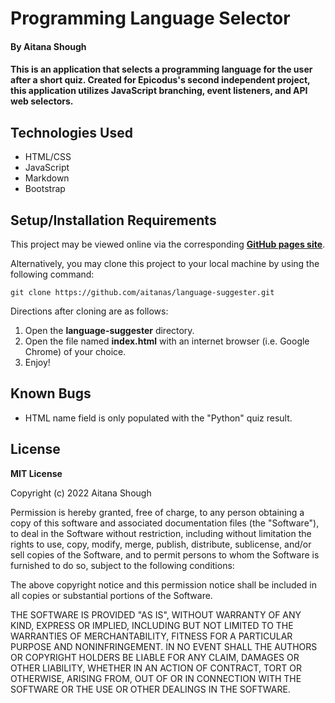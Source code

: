# Programming Language Selector

#### By Aitana Shough

#### This is an application that selects a programming language for the user after a short quiz. Created for Epicodus's second independent project, this application utilizes JavaScript branching, event listeners, and API web selectors.

## Technologies Used

* HTML/CSS
* JavaScript
* Markdown
* Bootstrap

## Setup/Installation Requirements

This project may be viewed online via the corresponding [**GitHub pages site**](https://aitanas.github.io/language-suggester/).

Alternatively, you may clone this project to your local machine by using the following command:
```
git clone https://github.com/aitanas/language-suggester.git
```
Directions after cloning are as follows:
1. Open the **language-suggester** directory.
2. Open the file named **index.html** with an internet browser (i.e. Google Chrome) of your choice.
3. Enjoy!

## Known Bugs

* HTML name field is only populated with the "Python" quiz result.

## License

**MIT License**

Copyright (c) 2022 Aitana Shough

Permission is hereby granted, free of charge, to any person obtaining a copy
of this software and associated documentation files (the "Software"), to deal
in the Software without restriction, including without limitation the rights
to use, copy, modify, merge, publish, distribute, sublicense, and/or sell
copies of the Software, and to permit persons to whom the Software is
furnished to do so, subject to the following conditions:

The above copyright notice and this permission notice shall be included in all
copies or substantial portions of the Software.

THE SOFTWARE IS PROVIDED "AS IS", WITHOUT WARRANTY OF ANY KIND, EXPRESS OR
IMPLIED, INCLUDING BUT NOT LIMITED TO THE WARRANTIES OF MERCHANTABILITY,
FITNESS FOR A PARTICULAR PURPOSE AND NONINFRINGEMENT. IN NO EVENT SHALL THE
AUTHORS OR COPYRIGHT HOLDERS BE LIABLE FOR ANY CLAIM, DAMAGES OR OTHER
LIABILITY, WHETHER IN AN ACTION OF CONTRACT, TORT OR OTHERWISE, ARISING FROM,
OUT OF OR IN CONNECTION WITH THE SOFTWARE OR THE USE OR OTHER DEALINGS IN THE
SOFTWARE.